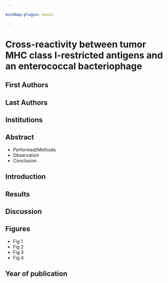 ```yaml
---

mindmap-plugin: basic

---
```


# Cross-reactivity between tumor MHC class I-restricted antigens and an enterococcal bacteriophage

## First Authors

## Last Authors

## Institutions

## Abstract
- Performed/Methods
- Observation
- Conclusion

## Introduction

## Results

## Discussion

## Figures
- Fig 1
- Fig 2
- Fig 3
- Fig 4

## Year of publication